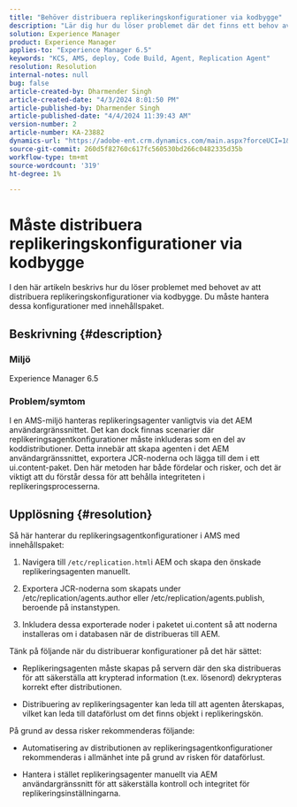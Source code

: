 ```yaml
---
title: "Behöver distribuera replikeringskonfigurationer via kodbygge"
description: "Lär dig hur du löser problemet där det finns ett behov av att distribuera replikeringskonfigurationer i AMS-miljöer."
solution: Experience Manager
product: Experience Manager
applies-to: "Experience Manager 6.5"
keywords: "KCS, AMS, deploy, Code Build, Agent, Replication Agent"
resolution: Resolution
internal-notes: null
bug: false
article-created-by: Dharmender Singh
article-created-date: "4/3/2024 8:01:50 PM"
article-published-by: Dharmender Singh
article-published-date: "4/4/2024 11:39:43 AM"
version-number: 2
article-number: KA-23882
dynamics-url: "https://adobe-ent.crm.dynamics.com/main.aspx?forceUCI=1&pagetype=entityrecord&etn=knowledgearticle&id=1a6b50fd-f4f1-ee11-904b-6045bd04ed02"
source-git-commit: 260d5f82760c617fc560530bd266c0482335d35b
workflow-type: tm+mt
source-wordcount: '319'
ht-degree: 1%

---
```


# Måste distribuera replikeringskonfigurationer via kodbygge


I den här artikeln beskrivs hur du löser problemet med behovet av att distribuera replikeringskonfigurationer via kodbygge. Du måste hantera dessa konfigurationer med innehållspaket.

## Beskrivning {#description}


### Miljö

Experience Manager 6.5

### Problem/symtom

I en AMS-miljö hanteras replikeringsagenter vanligtvis via det AEM användargränssnittet. Det kan dock finnas scenarier där replikeringsagentkonfigurationer måste inkluderas som en del av koddistributioner. Detta innebär att skapa agenten i det AEM användargränssnittet, exportera JCR-noderna och lägga till dem i ett ui.content-paket. Den här metoden har både fördelar och risker, och det är viktigt att du förstår dessa för att behålla integriteten i replikeringsprocesserna.


## Upplösning {#resolution}


Så här hanterar du replikeringsagentkonfigurationer i AMS med innehållspaket:

1. Navigera till `/etc/replication.html`i AEM och skapa den önskade replikeringsagenten manuellt.


2. Exportera JCR-noderna som skapats under /etc/replication/agents.author eller /etc/replication/agents.publish, beroende på instanstypen.


3. Inkludera dessa exporterade noder i paketet ui.content så att noderna installeras om i databasen när de distribueras till AEM.


Tänk på följande när du distribuerar konfigurationer på det här sättet:

- Replikeringsagenten måste skapas på servern där den ska distribueras för att säkerställa att krypterad information (t.ex. lösenord) dekrypteras korrekt efter distributionen.


- Distribuering av replikeringsagenter kan leda till att agenten återskapas, vilket kan leda till dataförlust om det finns objekt i replikeringskön.


På grund av dessa risker rekommenderas följande:

- Automatisering av distributionen av replikeringsagentkonfigurationer rekommenderas i allmänhet inte på grund av risken för dataförlust.


- Hantera i stället replikeringsagenter manuellt via AEM användargränssnitt för att säkerställa kontroll och integritet för replikeringsinställningarna.




